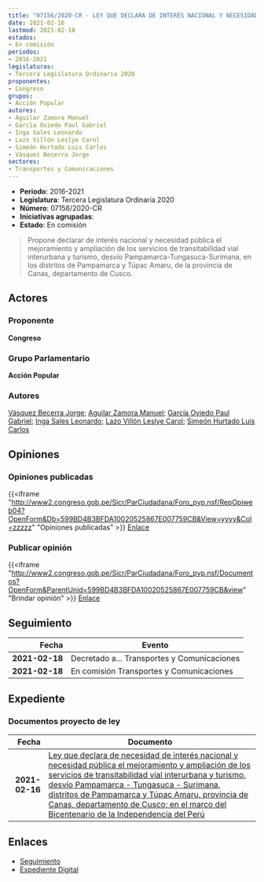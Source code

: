 ```yaml
---
title: "07156/2020-CR - LEY QUE DECLARA DE INTERÉS NACIONAL Y NECESIDAD PÚBLICA EL MEJORAMIENTO Y AMPLIACIÓN DE LOS SERVICIOS DE TRANSITABILIDAD VIAL INTERURBANA Y TURISMO, DESVIO PAMPAMARCA-TUNGASUCA-SURIMANA, DISTRITOS DE PAMPAMARCA Y TUPAC AMARU, PROVINCIA DE CANAS, DEPARTAMENTO DE CUSCO, EN EL MARCO DEL BICENTENARIO DE LA INDEPENDENCIA DEL PERÚ"
date: 2021-02-16
lastmod: 2021-02-18
estados:
- En comisión
periodos:
- 2016-2021
legislaturas:
- Tercera Legislatura Ordinaria 2020
proponentes:
- Congreso
grupos:
- Acción Popular
autores:
- Aguilar Zamora Manuel
- García Oviedo Paul Gabriel
- Inga Sales Leonardo
- Lazo Villón Leslye Carol
- Simeón Hurtado Luis Carlos
- Vásquez Becerra Jorge
sectores:
- Transportes y Comunicaciones
---
```

- **Periodo**: 2016-2021
- **Legislatura**: Tercera Legislatura Ordinaria 2020
- **Número**: 07156/2020-CR
- **Iniciativas agrupadas**: 
- **Estado**: En comisión

> Propone declarar de interés nacional y necesidad pública el mejoramiento y ampliación de los servicios de transitabilidad vial interurbana y turismo, desvío Pampamarca-Tungasuca-Surimana, en los distritos de Pampamarca y Túpac Amaru, de la provincia de Canas, departamento de Cusco.


## Actores

### Proponente

**Congreso**

### Grupo Parlamentario

**Acción Popular**

### Autores

[Vásquez Becerra Jorge](mailto:mailto:jvasquezb@congreso.gob.pe); [Aguilar Zamora Manuel](mailto:mailto:maguilarz@congreso.gob.pe); [García Oviedo Paul Gabriel](mailto:mailto:pgarcia@congreso.gob.pe); [Inga Sales Leonardo](mailto:mailto:lingas@congreso.gob.pe); [Lazo Villón Leslye Carol](mailto:mailto:llazo@congreso.gob.pe); [Simeón Hurtado Luis Carlos](mailto:mailto:lsimeon@congreso.gob.pe)

## Opiniones

### Opiniones publicadas

{{<iframe "http://www2.congreso.gob.pe/Sicr/ParCiudadana/Foro_pvp.nsf/RepOpiweb04?OpenForm&Db=599BD4B3BFDA10020525867E007759CB&View=yyyy&Col=zzzzz" "Opiniones publicadas" >}}
[Enlace](http://www2.congreso.gob.pe/Sicr/ParCiudadana/Foro_pvp.nsf/RepOpiweb04?OpenForm&Db=599BD4B3BFDA10020525867E007759CB&View=yyyy&Col=zzzzz)

### Publicar opinión

{{<iframe "http://www2.congreso.gob.pe/Sicr/ParCiudadana/Foro_pvp.nsf/Documentos?OpenForm&ParentUnid=599BD4B3BFDA10020525867E007759CB&view" "Brindar opinión" >}}
[Enlace](http://www2.congreso.gob.pe/Sicr/ParCiudadana/Foro_pvp.nsf/Documentos?OpenForm&ParentUnid=599BD4B3BFDA10020525867E007759CB&view)


## Seguimiento

| Fecha | Evento |
|------:|--------|
| **2021-02-18** | Decretado a... Transportes y Comunicaciones |
| **2021-02-18** | En comisión Transportes y Comunicaciones |

## Expediente

### Documentos proyecto de ley

| Fecha | Documento |
|------:|-----------|
| **2021-02-16** | [Ley que declara de necesidad de interés nacional y necesidad pública el mejoramiento y ampliación de los servicios de transitabilidad vial interurbana y turismo, desvío Pampamarca - Tungasuca - Surimana, distritos de Pampamarca y Túpac Amaru, provincia de Canas, departamento de Cusco; en el marco del Bicentenario de la Independencia del Perú](http://www.leyes.congreso.gob.pe/Documentos/2016_2021/Proyectos_de_Ley_y_de_Resoluciones_Legislativas/PL07156-20210216.pdf) |

## Enlaces

- [Seguimiento](http://www2.congreso.gob.pe/Sicr/TraDocEstProc/CLProLey2016.nsf/f7fff46988ca05b1052578e100829cc7/d6f7535ffde2031c0525867f00232bfa?OpenDocument)
- [Expediente Digital](http://www2.congreso.gob.pe/Sicr/TraDocEstProc/Expvirt_2011.nsf/visbusqptramdoc1621/07156?opendocument)

